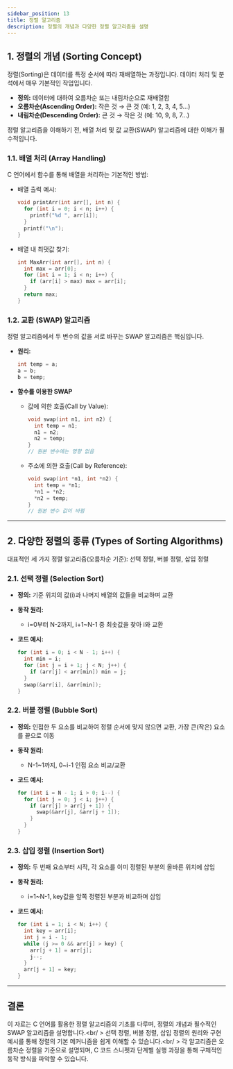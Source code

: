 ```yaml
---
sidebar_position: 13
title: 정렬 알고리즘
description: 정렬의 개념과 다양한 정렬 알고리즘을 설명
---
```


## 1. 정렬의 개념 (Sorting Concept)

정렬(Sorting)은 데이터를 특정 순서에 따라 재배열하는 과정입니다. 데이터 처리 및 분석에서 매우 기본적인 작업입니다.

- **정의:** 데이터에 대하여 오름차순 또는 내림차순으로 재배열함
- **오름차순(Ascending Order):** 작은 것 → 큰 것 (예: 1, 2, 3, 4, 5...)
- **내림차순(Descending Order):** 큰 것 → 작은 것 (예: 10, 9, 8, 7...)

정렬 알고리즘을 이해하기 전, 배열 처리 및 값 교환(SWAP) 알고리즘에 대한 이해가 필수적입니다.

### 1.1. 배열 처리 (Array Handling)

C 언어에서 함수를 통해 배열을 처리하는 기본적인 방법:

- 배열 출력 예시:

  ```c
  void printArr(int arr[], int n) {
    for (int i = 0; i < n; i++) {
      printf("%d ", arr[i]);
    }
    printf("\n");
  }
  ```

- 배열 내 최댓값 찾기:

  ```c
  int MaxArr(int arr[], int n) {
    int max = arr[0];
    for (int i = 1; i < n; i++) {
      if (arr[i] > max) max = arr[i];
    }
    return max;
  }
  ```

### 1.2. 교환 (SWAP) 알고리즘

정렬 알고리즘에서 두 변수의 값을 서로 바꾸는 SWAP 알고리즘은 핵심입니다.

- **원리:**

  ```c
  int temp = a;
  a = b;
  b = temp;
  ```

- **함수를 이용한 SWAP**
  - 값에 의한 호출(Call by Value):
    ```c
    void swap(int n1, int n2) {
      int temp = n1;
      n1 = n2;
      n2 = temp;
    }
    // 원본 변수에는 영향 없음
    ```
  - 주소에 의한 호출(Call by Reference):
    ```c
    void swap(int *n1, int *n2) {
      int temp = *n1;
      *n1 = *n2;
      *n2 = temp;
    }
    // 원본 변수 값이 바뀜
    ```

---

## 2. 다양한 정렬의 종류 (Types of Sorting Algorithms)

대표적인 세 가지 정렬 알고리즘(오름차순 기준): 선택 정렬, 버블 정렬, 삽입 정렬

### 2.1. 선택 정렬 (Selection Sort)

- **정의:** 기준 위치의 값(i)과 나머지 배열의 값들을 비교하며 교환
- **동작 원리:**
  - i=0부터 N-2까지, i+1~N-1 중 최솟값을 찾아 i와 교환
- **코드 예시:**

  ```c
  for (int i = 0; i < N - 1; i++) {
    int min = i;
    for (int j = i + 1; j < N; j++) {
      if (arr[j] < arr[min]) min = j;
    }
    swap(&arr[i], &arr[min]);
  }
  ```

### 2.2. 버블 정렬 (Bubble Sort)

- **정의:** 인접한 두 요소를 비교하여 정렬 순서에 맞지 않으면 교환, 가장 큰(작은) 요소를 끝으로 이동
- **동작 원리:**
  - N-1~1까지, 0~i-1 인접 요소 비교/교환
- **코드 예시:**

  ```c
  for (int i = N - 1; i > 0; i--) {
    for (int j = 0; j < i; j++) {
      if (arr[j] > arr[j + 1]) {
        swap(&arr[j], &arr[j + 1]);
      }
    }
  }
  ```

### 2.3. 삽입 정렬 (Insertion Sort)

- **정의:** 두 번째 요소부터 시작, 각 요소를 이미 정렬된 부분의 올바른 위치에 삽입
- **동작 원리:**
  - i=1~N-1, key값을 앞쪽 정렬된 부분과 비교하며 삽입
- **코드 예시:**

  ```c
  for (int i = 1; i < N; i++) {
    int key = arr[i];
    int j = i - 1;
    while (j >= 0 && arr[j] > key) {
      arr[j + 1] = arr[j];
      j--;
    }
    arr[j + 1] = key;
  }
  ```

---

## 결론

이 자료는 C 언어를 활용한 정렬 알고리즘의 기초를 다루며, 정렬의 개념과 필수적인 SWAP 알고리즘을 설명합니다.<br/ >
선택 정렬, 버블 정렬, 삽입 정렬의 원리와 구현 예시를 통해 정렬의 기본 메커니즘을 쉽게 이해할 수 있습니다.<br/ >
각 알고리즘은 오름차순 정렬을 기준으로 설명되며, C 코드 스니펫과 단계별 실행 과정을 통해 구체적인 동작 방식을 파악할 수 있습니다.
